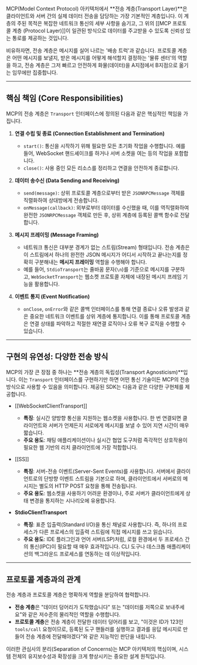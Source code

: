 MCP(Model Context Protocol) 아키텍처에서 **전송 계층(Transport Layer)**은 클라이언트와 서버 간의 실제 데이터 전송을 담당하는 가장 기본적인 계층입니다. 이 계층의 주된 목적은 복잡한 네트워크 통신의 세부 사항을 숨기고, 그 위의 [[MCP 프로토콜 계층 (Protocol Layer)]]이 일관된 방식으로 데이터를 주고받을 수 있도록 신뢰성 있는 통로를 제공하는 것입니다.

비유하자면, 전송 계층은 메시지를 실어 나르는 '배송 트럭'과 같습니다. 프로토콜 계층은 어떤 메시지를 보낼지, 받은 메시지를 어떻게 해석할지 결정하는 '물류 센터'의 역할을 하고, 전송 계층은 그저 빠르고 안전하게 화물(데이터)을 A지점에서 B지점으로 옮기는 임무에만 집중합니다.

---

## 핵심 책임 (Core Responsibilities)

MCP의 전송 계층은 `Transport` 인터페이스에 정의된 다음과 같은 핵심적인 책임을 가집니다.

1. **연결 수립 및 종료 (Connection Establishment and Termination)**
    
    - `start()`: 통신을 시작하기 위해 필요한 모든 초기화 작업을 수행합니다. 예를 들어, WebSocket 핸드셰이크를 하거나 서버 소켓을 여는 등의 작업을 포함합니다.
    - `close()`: 사용 중인 모든 리소스를 정리하고 연결을 안전하게 종료합니다.
2. **데이터 송수신 (Data Sending and Receiving)**
    
    - `send(message)`: 상위 프로토콜 계층으로부터 받은 `JSONRPCMessage` 객체를 직렬화하여 상대방에게 전송합니다.
    - `onMessage(callback)`: 외부로부터 데이터를 수신했을 때, 이를 역직렬화하여 완전한 `JSONRPCMessage` 객체로 만든 후, 상위 계층에 등록된 콜백 함수로 전달합니다.
3. **메시지 프레이밍 (Message Framing)**
    
    - 네트워크 통신은 대부분 경계가 없는 스트림(Stream) 형태입니다. 전송 계층은 이 스트림에서 하나의 완전한 JSON 메시지가 어디서 시작하고 끝나는지를 정확히 구분해내는 **메시지 프레이밍** 역할을 수행해야 합니다.
    - 예를 들어, `StdioTransport`는 줄바꿈 문자(`\n`)를 기준으로 메시지를 구분하고, `WebSocketTransport`는 웹소켓 프로토콜 자체에 내장된 메시지 프레임 기능을 활용합니다.
4. **이벤트 통지 (Event Notification)**
    
    - `onClose`, `onError`와 같은 콜백 인터페이스를 통해 연결 종료나 오류 발생과 같은 중요한 네트워크 이벤트를 상위 계층에 통지합니다. 이를 통해 프로토콜 계층은 연결 상태를 파악하고 적절한 재연결 로직이나 오류 복구 로직을 수행할 수 있습니다.

---

## 구현의 유연성: 다양한 전송 방식

MCP의 가장 큰 장점 중 하나는 **전송 계층의 독립성(Transport Agnosticism)**입니다. 이는 `Transport` 인터페이스를 구현하기만 하면 어떤 통신 기술이든 MCP의 전송 방식으로 사용할 수 있음을 의미합니다. 제공된 SDK는 다음과 같은 다양한 구현체를 제공합니다.

- [[WebSocketClientTransport]]
    
    - **특징**: 실시간 양방향 통신을 지원하는 웹소켓을 사용합니다. 한 번 연결되면 클라이언트와 서버가 언제든지 서로에게 메시지를 보낼 수 있어 지연 시간이 매우 짧습니다.
    - **주요 용도**: 채팅 애플리케이션이나 실시간 협업 도구처럼 즉각적인 상호작용이 필요한 웹 기반의 리치 클라이언트에 가장 적합합니다.
- [[SS]]
    
    - **특징**: 서버-전송 이벤트(Server-Sent Events)를 사용합니다. 서버에서 클라이언트로의 단방향 이벤트 스트림을 기본으로 하며, 클라이언트에서 서버로의 메시지는 별도의 HTTP POST 요청을 통해 전송됩니다.
    - **주요 용도**: 웹소켓을 사용하기 어려운 환경이나, 주로 서버가 클라이언트에게 상태 변경을 통지하는 시나리오에 유용합니다.
- **StdioClientTransport**
    
    - **특징**: 표준 입출력(Standard I/O)을 통신 채널로 사용합니다. 즉, 하나의 프로세스가 다른 프로세스의 입출력 스트림에 직접 메시지를 쓰고 읽습니다.
    - **주요 용도**: IDE 플러그인과 언어 서버(LSP)처럼, 로컬 환경에서 두 프로세스 간의 통신(IPC)이 필요할 때 매우 효과적입니다. CLI 도구나 데스크톱 애플리케이션의 백그라운드 프로세스를 연동하는 데 이상적입니다.

---

## 프로토콜 계층과의 관계

전송 계층과 프로토콜 계층은 명확하게 역할을 분담하여 협력합니다.

- **전송 계층**은 "데이터 덩어리가 도착했습니다" 또는 "데이터를 저쪽으로 보내주세요"와 같은 저수준의 물리적인 역할을 수행합니다.
- **프로토콜 계층**은 전송 계층이 전달한 데이터 덩어리를 보고, "이것은 ID가 123인 `tools/call` 요청이므로, 등록된 도구 핸들러를 실행하고 결과를 응답 메시지로 만들어 전송 계층에 전달해야겠다"와 같은 지능적인 판단을 내립니다.

이러한 관심사의 분리(Separation of Concerns)는 MCP 아키텍처의 핵심이며, 시스템 전체의 유지보수성과 확장성을 크게 향상시키는 중요한 설계 원칙입니다.